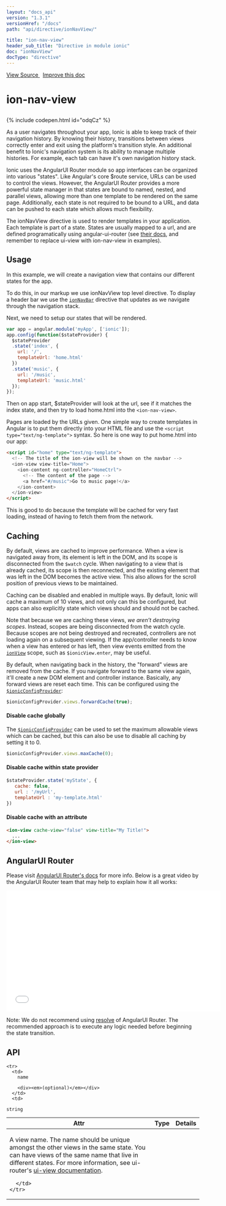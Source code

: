 ```yaml
---
layout: "docs_api"
version: "1.3.1"
versionHref: "/docs"
path: "api/directive/ionNavView/"

title: "ion-nav-view"
header_sub_title: "Directive in module ionic"
doc: "ionNavView"
docType: "directive"
---
```


<div class="improve-docs">
<a href='http://github.com/driftyco/ionic/tree/master/js/angular/directive/navView.js#L1'>
View Source
</a>
&nbsp;
<a href='http://github.com/driftyco/ionic/edit/master/js/angular/directive/navView.js#L1'>
Improve this doc
</a>
</div>




<h1 class="api-title">

ion-nav-view



</h1>


{% include codepen.html id="odqCz" %}




As a user navigates throughout your app, Ionic is able to keep track of their
navigation history. By knowing their history, transitions between views
correctly enter and exit using the platform's transition style. An additional
benefit to Ionic's navigation system is its ability to manage multiple
histories. For example, each tab can have it's own navigation history stack.

Ionic uses the AngularUI Router module so app interfaces can be organized
into various "states". Like Angular's core $route service, URLs can be used
to control the views. However, the AngularUI Router provides a more powerful
state manager in that states are bound to named, nested, and parallel views,
allowing more than one template to be rendered on the same page.
Additionally, each state is not required to be bound to a URL, and data can
be pushed to each state which allows much flexibility.

The ionNavView directive is used to render templates in your application. Each template
is part of a state. States are usually mapped to a url, and are defined programatically
using angular-ui-router (see [their docs](https://github.com/angular-ui/ui-router/wiki),
and remember to replace ui-view with ion-nav-view in examples).









<h2 id="usage">Usage</h2>

In this example, we will create a navigation view that contains our different states for the app.

To do this, in our markup we use ionNavView top level directive. To display a header bar we use
the <a href="/docs/api/directive/ionNavBar/"><code>ionNavBar</code></a> directive that updates as we navigate through the
navigation stack.

Next, we need to setup our states that will be rendered.

```js
var app = angular.module('myApp', ['ionic']);
app.config(function($stateProvider) {
  $stateProvider
  .state('index', {
    url: '/',
    templateUrl: 'home.html'
  })
  .state('music', {
    url: '/music',
    templateUrl: 'music.html'
  });
});
```
Then on app start, $stateProvider will look at the url, see if it matches the index state,
and then try to load home.html into the `<ion-nav-view>`.

Pages are loaded by the URLs given. One simple way to create templates in Angular is to put
them directly into your HTML file and use the `<script type="text/ng-template">` syntax.
So here is one way to put home.html into our app:

```html
<script id="home" type="text/ng-template">
  <!-- The title of the ion-view will be shown on the navbar -->
  <ion-view view-title="Home">
    <ion-content ng-controller="HomeCtrl">
      <!-- The content of the page -->
      <a href="#/music">Go to music page!</a>
    </ion-content>
  </ion-view>
</script>
```

This is good to do because the template will be cached for very fast loading, instead of
having to fetch them from the network.

## Caching

By default, views are cached to improve performance. When a view is navigated away from, its
element is left in the DOM, and its scope is disconnected from the `$watch` cycle. When
navigating to a view that is already cached, its scope is then reconnected, and the existing
element that was left in the DOM becomes the active view. This also allows for the scroll
position of previous views to be maintained.

Caching can be disabled and enabled in multiple ways. By default, Ionic will cache a maximum of
10 views, and not only can this be configured, but apps can also explicitly state which views
should and should not be cached.

Note that because we are caching these views, *we aren’t destroying scopes*. Instead, scopes
are being disconnected from the watch cycle. Because scopes are not being destroyed and
recreated, controllers are not loading again on a subsequent viewing. If the app/controller
needs to know when a view has entered or has left, then view events emitted from the
<a href="/docs/api/directive/ionView/"><code>ionView</code></a> scope, such as `$ionicView.enter`, may be useful.

By default, when navigating back in the history, the "forward" views are removed from the cache.
If you navigate forward to the same view again, it'll create a new DOM element and controller
instance. Basically, any forward views are reset each time. This can be configured using the
<a href="/docs/api/provider/$ionicConfigProvider/"><code>$ionicConfigProvider</code></a>:

```js
$ionicConfigProvider.views.forwardCache(true);
```

#### Disable cache globally

The <a href="/docs/api/provider/$ionicConfigProvider/"><code>$ionicConfigProvider</code></a> can be used to set the maximum allowable views
which can be cached, but this can also be use to disable all caching by setting it to 0.

```js
$ionicConfigProvider.views.maxCache(0);
```

#### Disable cache within state provider

```js
$stateProvider.state('myState', {
   cache: false,
   url : '/myUrl',
   templateUrl : 'my-template.html'
})
```

#### Disable cache with an attribute

```html
<ion-view cache-view="false" view-title="My Title!">
  ...
</ion-view>
```


## AngularUI Router

Please visit [AngularUI Router's docs](https://github.com/angular-ui/ui-router/wiki) for
more info. Below is a great video by the AngularUI Router team that may help to explain
how it all works:

<iframe width="560" height="315" src="//www.youtube.com/embed/dqJRoh8MnBo"
frameborder="0" allowfullscreen></iframe>

Note: We do not recommend using [resolve](https://github.com/angular-ui/ui-router/wiki#resolve)
of AngularUI Router. The recommended approach is to execute any logic needed before beginning the state transition.


<h2 id="api" style="clear:both;">API</h2>

<table class="table" style="margin:0;">
  <thead>
    <tr>
      <th>Attr</th>
      <th>Type</th>
      <th>Details</th>
    </tr>
  </thead>
  <tbody>
    
    <tr>
      <td>
        name
        
        <div><em>(optional)</em></div>
      </td>
      <td>
        
  <code>string</code>
      </td>
      <td>
        <p>A view name. The name should be unique amongst the other views in the
same state. You can have views of the same name that live in different states. For more
information, see ui-router&#39;s
<a href="http://angular-ui.github.io/ui-router/site/#/api/ui.router.state.directive:ui-view">ui-view documentation</a>.</p>

        
      </td>
    </tr>
    
  </tbody>
</table>










